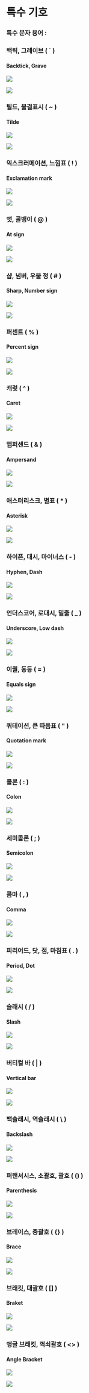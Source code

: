 # 특수 기호



### 특수 문자 용어 :

### 백틱, 그레이브 ( ` )
#### Backtick, Grave

![](https://images.velog.io/images/sh981013s/post/bf65d2ec-15f1-450d-9fa6-c542b3a48e0c/image.png)

![](https://images.velog.io/images/sh981013s/post/585b54aa-0ac8-4cd1-88e3-0e3e1b32955a/image.png)

### 틸드, 물결표시 ( ~ )
#### Tilde

![](https://images.velog.io/images/sh981013s/post/5a3e0f8d-3a77-4c8f-aa06-507edd3f5d11/image.png)

![](https://images.velog.io/images/sh981013s/post/a9da1cfb-f9dc-44e4-958b-7f31c564a913/image.png)

### 익스크러메이션, 느낌표 ( ! )
#### Exclamation mark

![](https://images.velog.io/images/sh981013s/post/2a108e67-3ce6-499d-9fbc-07ec91b20d78/image.png)

![](https://images.velog.io/images/sh981013s/post/14db6ab5-4988-48d3-9c90-ada6dfa423ab/image.png)

### 앳, 골뱅이 ( @ )
#### At sign

![](https://images.velog.io/images/sh981013s/post/fa73833e-7363-4cf8-aef1-ab5a084556a8/image.png)

![](https://images.velog.io/images/sh981013s/post/a3fe7710-200a-4c45-86df-c56425073cd5/image.png)

### 샵, 넘버, 우물 정 ( # )
#### Sharp, Number sign

![](https://images.velog.io/images/sh981013s/post/a344cfae-b8f9-403b-a3e0-816933ac1a96/image.png)

![](https://images.velog.io/images/sh981013s/post/5d0e79b9-395a-43d7-b347-6dcf1ec19921/image.png)


### 퍼센트 ( % )
#### Percent sign

![](https://images.velog.io/images/sh981013s/post/2e45db48-f0d1-4cf5-922e-a535b0ab76bb/image.png)

![](https://images.velog.io/images/sh981013s/post/1e5a6df9-4ba6-4f35-abce-873df1a26963/image.png)

### 캐럿 ( ^ )
#### Caret

![](https://images.velog.io/images/sh981013s/post/44af92f3-3344-484d-b4aa-ab1ce5f4a7be/image.png)

![](https://images.velog.io/images/sh981013s/post/679a227a-a14d-452d-934e-6c75a7eac0b0/image.png)

### 앰퍼센드 ( & )
#### Ampersand

![](https://images.velog.io/images/sh981013s/post/258b21f4-b368-4745-a525-d55474065ba5/image.png)

![](https://images.velog.io/images/sh981013s/post/17bdf4df-c067-42fa-8c7f-57a665badded/image.png)

### 애스터리스크, 별표 ( * )
#### Asterisk

![](https://images.velog.io/images/sh981013s/post/af64222d-6819-4ba3-a495-5d98bedaf100/image.png)

![](https://images.velog.io/images/sh981013s/post/b4d56350-423b-4ad5-9ffa-690352bbb503/image.png)

### 하이픈, 대시, 마이너스 ( - )
#### Hyphen, Dash

![](https://images.velog.io/images/sh981013s/post/4f03da3c-7dc6-4e2f-b38d-afb059b7a93f/image.png)

![](https://images.velog.io/images/sh981013s/post/b61c4729-6209-46b4-a90e-246fb2930e78/image.png)

### 언더스코어, 로대시, 밑줄 ( _ )
#### Underscore, Low dash

![](https://images.velog.io/images/sh981013s/post/c988d7df-5c26-4a53-9e42-b6d00b0f55ca/image.png)

![](https://images.velog.io/images/sh981013s/post/5abc7b8c-ebe3-4bd5-abdc-690a945a0589/image.png)

### 이퀄, 동등 ( = )
#### Equals sign

![](https://images.velog.io/images/sh981013s/post/00a83ca7-81a2-4d0d-950c-65ac38c3909c/image.png)

![](https://images.velog.io/images/sh981013s/post/d732976a-2a4a-4568-9c5d-321a6011e6b2/image.png)

### 쿼테이션, 큰 따음표 ( " ) 
#### Quotation mark 

![](https://images.velog.io/images/sh981013s/post/f34ed5ee-e0e2-4274-8805-457059b58180/image.png)

![](https://images.velog.io/images/sh981013s/post/60f61a6d-6cf0-4b30-becc-eb16f36ec0a6/image.png)

### 콜론 ( : )
#### Colon

![](https://images.velog.io/images/sh981013s/post/b59966d2-e4c1-42f1-afde-47ebccc46766/image.png)

![](https://images.velog.io/images/sh981013s/post/e02dbfc3-10d2-413e-941f-483d82498d42/image.png)

### 세미콜론 ( ; )
#### Semicolon

![](https://images.velog.io/images/sh981013s/post/67fe5f41-663f-4850-9950-c3eeed0926da/image.png)

![](https://images.velog.io/images/sh981013s/post/ad27ca95-2804-4a55-a2c3-47cc99fcb822/image.png)

### 콤마 ( , )
#### Comma

![](https://images.velog.io/images/sh981013s/post/9c3934a3-6c05-48e0-b364-20e7f5a1a056/image.png)

![](https://images.velog.io/images/sh981013s/post/2528e3bc-d8a6-4baf-99cd-6859f30962d2/image.png)

### 피리어드, 닷, 점, 마침표 ( . )
#### Period, Dot

![](https://images.velog.io/images/sh981013s/post/6a2c7e51-6e1e-4d82-87a9-42bad5436cc6/image.png)

![](https://images.velog.io/images/sh981013s/post/b98c5dd4-d16c-4c3b-bccd-d592ac73a617/image.png)

### 슬래시 ( / )
#### Slash

![](https://images.velog.io/images/sh981013s/post/9a8c3c74-804a-4602-b1ad-1807fbc2e396/image.png)

![](https://images.velog.io/images/sh981013s/post/98e4321e-569d-496d-9143-835eb9f1b8e6/image.png)

### 버티컬 바 ( | )
#### Vertical bar

![](https://images.velog.io/images/sh981013s/post/8bfcad5a-08bf-41eb-bb50-86d0d6fc5482/image.png)

![](https://images.velog.io/images/sh981013s/post/b18fe06b-d6fa-437f-92db-57d97ed0e16a/image.png)

### 백슬래시, 역슬래시 ( \ )
#### Backslash

![](https://images.velog.io/images/sh981013s/post/0e0a05a2-82ed-41de-a73f-4aabb9339a62/image.png)

![](https://images.velog.io/images/sh981013s/post/76e35a66-46ca-44af-b58a-943bcc82c8c8/image.png)

### 퍼랜서시스, 소괄호, 괄호 ( () )
#### Parenthesis

![](https://images.velog.io/images/sh981013s/post/80941586-6d0a-4608-af0f-4fc841e1b35d/image.png)

![](https://images.velog.io/images/sh981013s/post/4a03aecf-37c3-45c5-b28a-4720fb3036c0/image.png)

### 브레이스, 중괄호 ( {} )
#### Brace

![](https://images.velog.io/images/sh981013s/post/03da8eaf-834e-4a9a-ab22-c373ed4c48a1/image.png)

![](https://images.velog.io/images/sh981013s/post/745a4fbe-c1c7-482f-a916-755fe80bbc61/image.png)

### 브래킷, 대괄호 ( [] )
#### Braket

![](https://images.velog.io/images/sh981013s/post/9ae5ef7b-cfb5-4caf-ab0c-da9fdf2304a9/image.png)

![](https://images.velog.io/images/sh981013s/post/c94c90b5-2deb-4343-a912-6425620e7f3b/image.png)

### 앵글 브래킷, 꺽쇠괄호 ( <> )
#### Angle Bracket

![](https://images.velog.io/images/sh981013s/post/49d391e4-12f1-4bf4-90f8-19d28172f34e/image.png)

![](https://images.velog.io/images/sh981013s/post/2af4be7e-7aab-4018-82ea-4e9813f4fecf/image.png)
